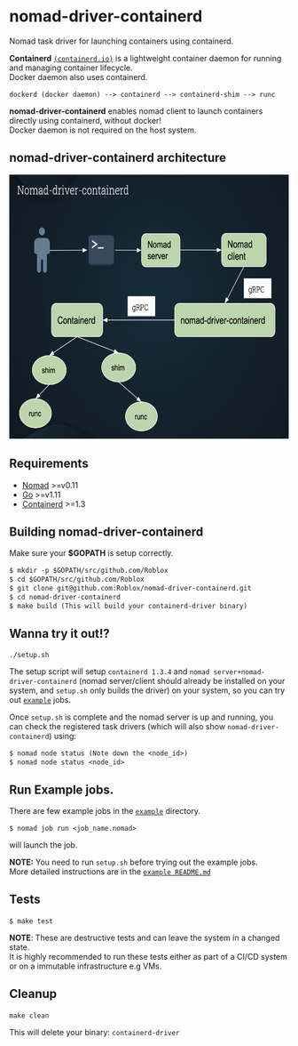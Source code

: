 # nomad-driver-containerd
Nomad task driver for launching containers using containerd.

**Containerd** [`(containerd.io)`](https://containerd.io) is a lightweight container daemon for
running and managing container lifecycle.<br/>
Docker daemon also uses containerd.

```
dockerd (docker daemon) --> containerd --> containerd-shim --> runc
```

**nomad-driver-containerd** enables nomad client to launch containers directly using containerd, without docker!<br/>
Docker daemon is not required on the host system.

## nomad-driver-containerd architecture
<img src="images/nomad_driver_containerd.png" width="850" height="475" />

## Requirements

- [Nomad](https://www.nomadproject.io/downloads.html) >=v0.11
- [Go](https://golang.org/doc/install) >=v1.11
- [Containerd](https://containerd.io/downloads/) >=1.3

## Building nomad-driver-containerd

Make sure your **$GOPATH** is setup correctly.
```
$ mkdir -p $GOPATH/src/github.com/Roblox
$ cd $GOPATH/src/github.com/Roblox
$ git clone git@github.com:Roblox/nomad-driver-containerd.git
$ cd nomad-driver-containerd
$ make build (This will build your containerd-driver binary)
```
## Wanna try it out!?

```
./setup.sh
```
The setup script will setup `containerd 1.3.4` and `nomad server+nomad-driver-containerd` (nomad server/client should already be installed on your system, and `setup.sh` only builds the driver) on your system, so you can try out [`example`](https://github.com/Roblox/nomad-driver-containerd/tree/readme/example) jobs.

Once `setup.sh` is complete and the nomad server is up and running, you can check the registered task drivers (which will also show `nomad-driver-containerd`) using:
```
$ nomad node status (Note down the <node_id>)
$ nomad node status <node_id>
```

## Run Example jobs.

There are few example jobs in the [`example`](https://github.com/Roblox/nomad-driver-containerd/tree/readme/example) directory.

```
$ nomad job run <job_name.nomad>
```
will launch the job.<br/>

**NOTE:** You need to run `setup.sh` before trying out the example jobs.<br/>
More detailed instructions are in the [`example README.md`](https://github.com/Roblox/nomad-driver-containerd/tree/readme/example)

## Tests
```
$ make test
```
**NOTE**: These are destructive tests and can leave the system in a changed state.<br/>
It is highly recommended to run these tests either as part of a CI/CD system or on
a immutable infrastructure e.g VMs.

## Cleanup
```
make clean
``` 
This will delete your binary: `containerd-driver`
